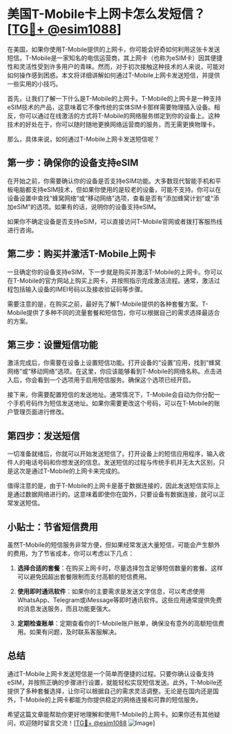 # 美国T-Mobile卡上网卡怎么发短信？[[TG💪+ @esim1088](https://t.me/s/esim1088)]

在美国，如果你使用T-Mobile提供的上网卡，你可能会好奇如何利用这张卡发送短信。T-Mobile是一家知名的电信运营商，其上网卡（也称为eSIM卡）因其便捷性和灵活性受到许多用户的青睐。然而，对于初次接触这种技术的人来说，可能对如何操作感到困惑。本文将详细讲解如何通过T-Mobile上网卡发送短信，并提供一些实用的小技巧。

首先，让我们了解一下什么是T-Mobile的上网卡。T-Mobile的上网卡是一种支持eSIM技术的产品，这意味着它不像传统的实体SIM卡那样需要物理插入设备。相反，你可以通过在线激活的方式将T-Mobile的网络服务绑定到你的设备上。这种技术的好处在于，你可以随时随地更换网络运营商的服务，而无需更换物理卡。

那么，具体来说，如何通过T-Mobile上网卡发送短信呢？

## 第一步：确保你的设备支持eSIM

在开始之前，你需要确认你的设备是否支持eSIM功能。大多数现代智能手机和平板电脑都支持eSIM技术，但如果你使用的是较老的设备，可能不支持。你可以在设备设置中查找“蜂窝网络”或“移动网络”选项，查看是否有“添加蜂窝计划”或“添加eSIM”的选项。如果有的话，说明你的设备支持eSIM。

如果你不确定设备是否支持eSIM，可以直接访问T-Mobile官网或者拨打客服热线进行咨询。

## 第二步：购买并激活T-Mobile上网卡

一旦确定你的设备支持eSIM，下一步就是购买并激活T-Mobile的上网卡。你可以在T-Mobile的官方网站上购买上网卡，并按照指示完成激活流程。通常，激活过程包括输入设备的IMEI号码以及接收验证码等步骤。

需要注意的是，在购买之前，最好先了解T-Mobile提供的各种套餐方案。T-Mobile提供了多种不同的流量套餐和短信包，你可以根据自己的需求选择最适合的方案。

## 第三步：设置短信功能

激活完成后，你需要在设备上设置短信功能。打开设备的“设置”应用，找到“蜂窝网络”或“移动网络”选项。在这里，你应该能够看到T-Mobile的网络名称。点击进入后，你会看到一个选项用于启用短信服务。确保这个选项已经开启。

接下来，你需要配置短信的发送地址。通常情况下，T-Mobile会自动为你分配一个手机号码作为短信发送地址。如果你需要更改这个号码，可以在T-Mobile的账户管理页面进行修改。

## 第四步：发送短信

一切准备就绪后，你就可以开始发送短信了。打开设备上的短信应用程序，输入收件人的电话号码和你想发送的信息。发送短信的过程与传统手机并无太大区别，只是这次是通过T-Mobile的上网卡来完成的。

值得注意的是，由于T-Mobile的上网卡是基于数据连接的，因此发送短信实际上是通过数据网络进行的。这意味着即使你在国外，只要设备有数据连接，就可以正常发送短信。

## 小贴士：节省短信费用

虽然T-Mobile的短信服务非常方便，但如果经常发送大量短信，可能会产生额外的费用。为了节省成本，你可以考虑以下几点：

1. **选择合适的套餐**：在购买上网卡时，尽量选择包含足够短信数量的套餐。这样可以避免因超出套餐限制而支付高额的短信费用。
   
2. **使用即时通讯软件**：如果你的主要需求是发送文字信息，可以考虑使用WhatsApp、Telegram或iMessage等即时通讯软件。这些应用通常提供免费的消息发送服务，而且功能更强大。

3. **定期检查账单**：定期查看你的T-Mobile账户账单，确保没有意外的高额短信费用。如果有问题，及时联系客服解决。

## 总结

通过T-Mobile上网卡发送短信是一个简单而便捷的过程。只要你确认设备支持eSIM，并按照正确的步骤进行设置，就能轻松实现短信发送。此外，T-Mobile还提供了多种套餐选择，让你可以根据自己的需求灵活调整。无论是在国内还是国外，T-Mobile的上网卡都能为你提供稳定的网络连接和可靠的短信服务。

希望这篇文章能帮助你更好地理解和使用T-Mobile的上网卡。如果你还有其他疑问，欢迎随时留言交流！[[TG💪+ @esim1088](https://t.me/s/esim1088) ![Image](https://i.postimg.cc/4NQfJmqS/Snipaste-2025-05-13-00-14-12.png)]